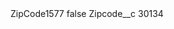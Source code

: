 <?xml version="1.0" encoding="UTF-8"?>
<CustomMetadata xmlns="http://soap.sforce.com/2006/04/metadata" xmlns:xsi="http://www.w3.org/2001/XMLSchema-instance" xmlns:xsd="http://www.w3.org/2001/XMLSchema">
    <label>ZipCode1577</label>
    <protected>false</protected>
    <values>
        <field>Zipcode__c</field>
        <value xsi:type="xsd:string">30134</value>
    </values>
</CustomMetadata>
